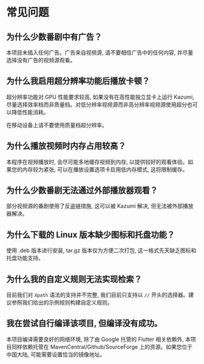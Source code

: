 # 常见问题

## 为什么少数番剧中有广告？

本项目未插入任何广告。广告来自视频源, 请不要相信广告中的任何内容, 并尽量选择没有广告的视频源观看。

## 为什么我启用超分辨率功能后播放卡顿？

超分辨率功能对 GPU 性能要求较高, 如果没有在高性能独立显卡上运行 Kazumi, 尽量选择效率档而非质量档。对低分辨率视频源而非高分辨率视频源使用超分也可以降低性能消耗。

在移动设备上请不要使用质量档超分辨率。

## 为什么播放视频时内存占用较高？

本程序在视频播放时, 会尽可能多地缓存视频到内存, 以提供较好的观看体验。如果您的内存较为紧张, 可以在播放设置选项卡启用低内存模式, 这将限制缓存。

## 为什么少数番剧无法通过外部播放器观看？

部分视频源的番剧使用了反盗链措施, 这可以被 Kazumi 解决, 但无法被外部播放器解决。

## 为什么下载的 Linux 版本缺少图标和托盘功能？

使用 .deb 版本进行安装, tar.gz 版本仅为方便二次打包, 这一格式先天缺乏图标和托盘功能支持。

## 为什么我的自定义规则无法实现检索？

目前我们对 `Xpath` 语法的支持并不完整, 我们目前只支持以 `//` 开头的选择器。建议参照我们给出的示例规则构建自定义规则。

## 我在尝试自行编译该项目, 但编译没有成功。

本项目编译需要良好的网络环境, 除了由 Google 托管的 Flutter 相关依赖外, 本项目同样依赖托管在 MavenCentral/Github/SourceForge 上的资源。如果您位于中国大陆, 可能需要设置恰当的镜像地址。
